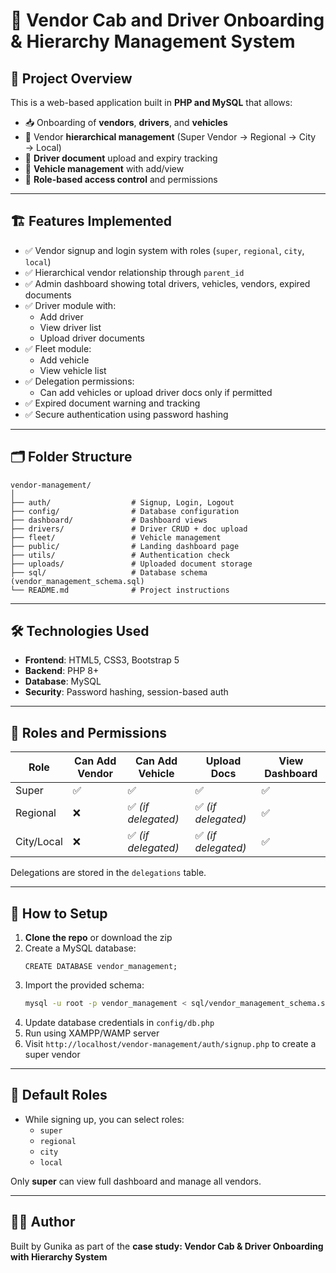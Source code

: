 
# 🚖 Vendor Cab and Driver Onboarding & Hierarchy Management System

## 📌 Project Overview

This is a web-based application built in **PHP and MySQL** that allows:

- 📥 Onboarding of **vendors**, **drivers**, and **vehicles**
- 🔁 Vendor **hierarchical management** (Super Vendor → Regional → City → Local)
- 🧾 **Driver document** upload and expiry tracking
- 🚗 **Vehicle management** with add/view
- 🔐 **Role-based access control** and permissions

---

## 🏗️ Features Implemented

- ✅ Vendor signup and login system with roles (`super`, `regional`, `city`, `local`)
- ✅ Hierarchical vendor relationship through `parent_id`
- ✅ Admin dashboard showing total drivers, vehicles, vendors, expired documents
- ✅ Driver module with:
  - Add driver
  - View driver list
  - Upload driver documents
- ✅ Fleet module:
  - Add vehicle
  - View vehicle list
- ✅ Delegation permissions:
  - Can add vehicles or upload driver docs only if permitted
- ✅ Expired document warning and tracking
- ✅ Secure authentication using password hashing

---

## 🗂️ Folder Structure

```
vendor-management/
│
├── auth/                  # Signup, Login, Logout
├── config/                # Database configuration
├── dashboard/             # Dashboard views
├── drivers/               # Driver CRUD + doc upload
├── fleet/                 # Vehicle management
├── public/                # Landing dashboard page
├── utils/                 # Authentication check
├── uploads/               # Uploaded document storage
├── sql/                   # Database schema (vendor_management_schema.sql)
└── README.md              # Project instructions
```

---

## 🛠️ Technologies Used

- **Frontend**: HTML5, CSS3, Bootstrap 5
- **Backend**: PHP 8+
- **Database**: MySQL
- **Security**: Password hashing, session-based auth

---

## 🔐 Roles and Permissions

| Role       | Can Add Vendor | Can Add Vehicle | Upload Docs | View Dashboard |
|------------|----------------|-----------------|-------------|----------------|
| Super      | ✅              | ✅               | ✅           | ✅              |
| Regional   | ❌              | ✅ *(if delegated)* | ✅ *(if delegated)* | ✅          |
| City/Local | ❌              | ✅ *(if delegated)* | ✅ *(if delegated)* | ✅          |

Delegations are stored in the `delegations` table.

---

## 💾 How to Setup

1. **Clone the repo** or download the zip
2. Create a MySQL database:  
   ```
   CREATE DATABASE vendor_management;
   ```
3. Import the provided schema:
   ```bash
   mysql -u root -p vendor_management < sql/vendor_management_schema.sql
   ```
4. Update database credentials in `config/db.php`
5. Run using XAMPP/WAMP server
6. Visit `http://localhost/vendor-management/auth/signup.php` to create a super vendor

---

## 🔑 Default Roles

- While signing up, you can select roles:
  - `super`
  - `regional`
  - `city`
  - `local`

Only **super** can view full dashboard and manage all vendors.

---



## 🙋‍♂️ Author

Built by Gunika as part of the **case study: Vendor Cab & Driver Onboarding with Hierarchy System**

